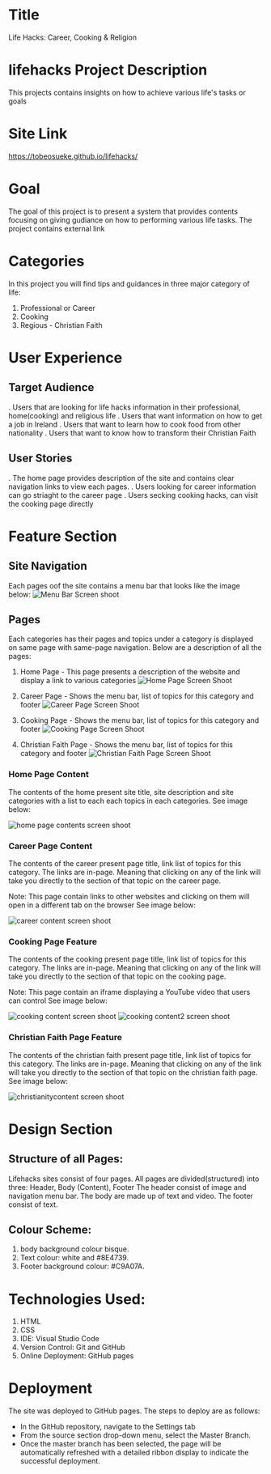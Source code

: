 # Title
Life Hacks: Career, Cooking & Religion

# lifehacks Project Description
This projects contains insights on how to achieve various life's tasks or goals

# Site Link
https://tobeosueke.github.io/lifehacks/

# Goal 
The goal of this project is to present a system that provides contents focusing on giving gudiance on how to performing various life tasks. The project contains external link

# Categories
In this project you will find tips and guidances in three major category of life:
1. Professional or Career
2. Cooking
3. Regious - Christian Faith

# User Experience 
## Target Audience
. Users that are looking for life hacks information in their professional, home(cooking) and religious life
. Users that want information on how to get a job in Ireland
. Users that want to learn how to cook food from other nationality
. Users that want to know how to transform their Christian Faith

## User Stories
. The home page provides description of the site and contains clear navigation links to view each pages.
. Users looking for career information can go striaght to the career page
. Users secking cooking hacks, can visit the cooking page directly


# Feature Section
## Site Navigation
Each pages oof the site contains a menu bar that looks like the image below:
![Menu Bar Screen shoot](readmeimages/image.png)

## Pages 
Each categories has their pages and topics under a category is displayed on same page with same-page navigation. Below are a description of all the pages:

1. Home Page - This page presents a description of the website and display a link to various categories
![Home Page Screen Shoot](readmeimages/home.png)

2. Career Page - Shows the menu bar, list of topics for this category and footer
![Career Page Screen Shoot](readmeimages/career.png)

3. Cooking Page - Shows the menu bar, list of topics for this category and footer
![Cooking Page Screen Shoot](readmeimages/cooking.png)

4. Christian Faith Page - Shows the menu bar, list of topics for this category and footer
![Christian Faith Page Screen Shoot](readmeimages/christianity.png)

### Home Page Content
The contents of the home present site title, site description and site categories with a list to each each topics in each categories. See image below:

![home page contents screen shoot](readmeimages/homecontent.png)

### Career Page Content
The contents of the career present page title, link list of topics for this category. The links are in-page. Meaning that clicking on any of the link will take you directly to the section of that topic on the career page. 

Note: This page contain links to other websites and clicking on them will open in a different tab on the browser
See image below:

![career content screen shoot](readmeimages/careercontent.png)

### Cooking Page Feature
The contents of the cooking present page title, link list of topics for this category. The links are in-page. Meaning that clicking on any of the link will take you directly to the section of that topic on the cooking page. 

Note: This page contain an iframe displaying a YouTube video that users can control
See image below:

![cooking content screen shoot](readmeimages/cookingcontent.png)
![cooking content2 screen shoot](readmeimages/cookingcontent2.png)

### Christian Faith Page Feature
The contents of the christian faith present page title, link list of topics for this category. The links are in-page. Meaning that clicking on any of the link will take you directly to the section of that topic on the christian faith page. See image below:

![christianitycontent screen shoot](readmeimages/christianitycontent.png)


# Design Section
## Structure of all Pages: 
Lifehacks sites consist of four pages. 
All pages are divided(structured) into three: Header, Body (Content), Footer
The header consist of image and navigation menu bar.
The body are made up of text and video.
The footer consist of text.

## Colour Scheme:
1. body background colour bisque.
2. Text colour: white and #8E4739.
3. Footer background colour: #C9A07A.

# Technologies Used:
1. HTML 
2. CSS
3. IDE: Visual Studio Code
4. Version Control: Git and GitHub
5. Online Deployment: GitHub pages

# Deployment

The site was deployed to GitHub pages. The steps to deploy are as follows: 
  - In the GitHub repository, navigate to the Settings tab 
  - From the source section drop-down menu, select the Master Branch.
  - Once the master branch has been selected, the page will be automatically refreshed with a detailed ribbon display to indicate the successful deployment. 